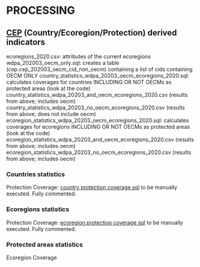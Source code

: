 # PROCESSING 
## [CEP](../README.md) (Country/Ecoregion/Protection) derived indicators

ecoregions_2020.csv: attributes of the current ecoregions
wdpa_202003_oecm_only.sql: creates a table (cep.cep_202003_oecm_cid_non_oecm) containing a list of cids containing OECM ONLY
country_statistics_wdpa_20203_oecm_ecoregions_2020.sql: calculates coverages for countries INCLUDING OR NOT OECMs as protected areas (look at the code)
country_statistics_wdpa_20203_and_oecm_ecoregions_2020.csv (results from above; includes oecm)
country_statistics_wdpa_20203_no_oecm_ecoregions_2020.csv (results from above; does not include oecm)
ecoregion_statistics_wdpa_20203_oecm_ecoregions_2020.sql: calculates coverages for ecoregions INCLUDING OR NOT OECMs as protected areas (look at the code)
ecoregion_statistics_wdpa_20203_and_oecm_ecoregions_2020.csv (results from above; includes oecm)
ecoregion_statistics_wdpa_20203_no_oecm_ecoregions_2020.csv (results from above; includes oecm)





### Countries statistics

Protection Coverage: [country protection coverage sql](./country_coverage.sql) to be manually executed. Fully commented.

### Ecoregions statistics

Protection Coverage: [ecoregion protection coverage sql](./ecoregion_coverage.sql) to be manually executed. Fully commented.

### Protected areas statistics

Ecoregion Coverage





